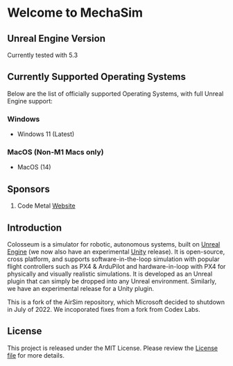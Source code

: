 # Welcome to MechaSim

## Unreal Engine Version 
Currently tested with 5.3

## Currently Supported Operating Systems
Below are the list of officially supported Operating Systems, with full Unreal Engine support:
### Windows
- Windows 11 (Latest)

### MacOS (Non-M1 Macs only)
- MacOS (14)
  
## Sponsors
1. Code Metal [Website](https://codemetal.ai)
  
## Introduction
  
Colosseum is a simulator for robotic, autonomous systems, built on [Unreal Engine](https://www.unrealengine.com/) (we now also have an experimental [Unity](https://unity3d.com/) release). It is open-source, cross platform, and supports software-in-the-loop simulation with popular flight controllers such as PX4 & ArduPilot and hardware-in-loop with PX4 for physically and visually realistic simulations. It is developed as an Unreal plugin that can simply be dropped into any Unreal environment. Similarly, we have an experimental release for a Unity plugin.
  
This is a fork of the AirSim repository, which Microsoft decided to shutdown in July of 2022. We incoporated fixes from a fork from Codex Labs. 

## License
This project is released under the MIT License. Please review the [License file](LICENSE) for more details.



